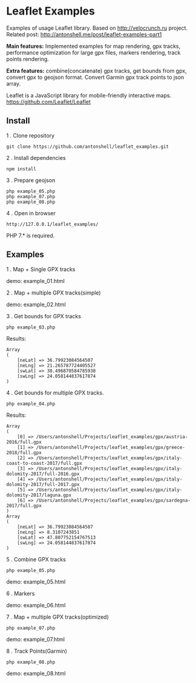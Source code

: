# Leaflet Examples

Examples of usage Leaflet library. Based on http://velocrunch.ru project.
Related post: http://antonshell.me/post/leaflet-examples-part1

**Main features:** Implemented examples for map rendering, gpx tracks, 
performance optimization for large gpx files, markers rendering, track points rendering.

**Extra features:** combine(concatenate) gpx tracks, get bounds from gpx, 
convert gpx to geojson format. Convert Garmin gpx track points to json array.

Leaflet is a JavaScript library for mobile-friendly interactive maps.
https://github.com/Leaflet/Leaflet


## Install

1 . Clone repository

```
git clone https://github.com/antonshell/leaflet_examples.git
```

2 . Install dependencies

```
npm install
```

3 . Prepare geojson

```
php example_05.php
php example_07.php
php example_08.php
```

4 . Open in browser

```
http://127.0.0.1/leaflet_examples/
```

PHP 7.* is required.

## Examples

1 .  Map + Single GPX tracks

demo: example_01.html

2 . Map + multiple GPX tracks(simple) 

demo: example_02.html

3 . Get bounds for GPX tracks

```
php example_03.php
```

Results:

```
Array
(
    [neLat] => 36.79923084564507
    [neLng] => 21.265787724405527
    [swLat] => 38.496870584785938
    [swLng] => 24.058144837617874
)
```

4 . Get bounds for multiple GPX tracks.

```
php example_04.php
```

Results:

```
Array
(
    [0] => /Users/antonshell/Projects/leaflet_examples/gpx/austria-2016/full.gpx
    [1] => /Users/antonshell/Projects/leaflet_examples/gpx/greece-2018/full.gpx
    [2] => /Users/antonshell/Projects/leaflet_examples/gpx/italy-coast-to-coast-2017/full.gpx
    [3] => /Users/antonshell/Projects/leaflet_examples/gpx/italy-dolomity-2017/full-2016.gpx
    [4] => /Users/antonshell/Projects/leaflet_examples/gpx/italy-dolomity-2017/full-2017.gpx
    [5] => /Users/antonshell/Projects/leaflet_examples/gpx/italy-dolomity-2017/laguna.gpx
    [6] => /Users/antonshell/Projects/leaflet_examples/gpx/sardegna-2017/full.gpx
)
Array
(
    [neLat] => 36.79923084564507
    [neLng] => 8.3107243851
    [swLat] => 47.807752154767513
    [swLng] => 24.058144837617874
)
```

5 . Combine GPX tracks

```
php example_05.php
```

demo: example_05.html

6 . Markers 

demo: example_06.html

7 . Map + multiple GPX tracks(optimized) 

```
php example_07.php
```

demo: example_07.html

8 . Track Points(Garmin)

```
php example_08.php
```

demo: example_08.html